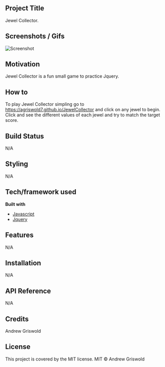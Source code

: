 ## Project Title
Jewel Collector.

## Screenshots / Gifs
![Screenshot](screenshot.jpg)

## Motivation
Jewel Collector is a fun small game to practice Jquery.

## How to
To play Jewel Collector simpling go to https://agriswold7.github.io/JewelCollector and click on any jewel to begin. Click and see the different values of each jewel and try to match the target score.

## Build Status
N/A

## Styling
N/A

## Tech/framework used
<b> Built with </b>
- [Javascript](https://www.javascript.com/)
- [Jquery](https://jquery.com/)
## Features
N/A

## Installation
N/A

## API Reference
N/A

## Credits
Andrew Griswold

## License
This project is covered by the MIT license.
MIT © Andrew Griswold
